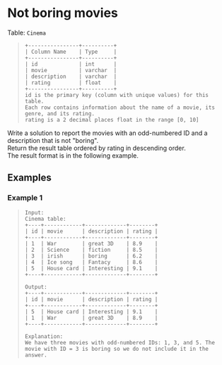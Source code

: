 # Not boring movies

Table: `Cinema`
> ```
> +----------------+----------+
> | Column Name    | Type     |
> +----------------+----------+
> | id             | int      |
> | movie          | varchar  |
> | description    | varchar  |
> | rating         | float    |
> +----------------+----------+
> id is the primary key (column with unique values) for this table.
> Each row contains information about the name of a movie, its genre, and its rating.
> rating is a 2 decimal places float in the range [0, 10]
> ```

Write a solution to report the movies with an odd-numbered ID and a description that is not "boring".  
Return the result table ordered by rating in descending order.  
The result format is in the following example.

## Examples 
### Example 1
> ```
> Input: 
> Cinema table:
> +----+------------+-------------+--------+
> | id | movie      | description | rating |
> +----+------------+-------------+--------+
> | 1  | War        | great 3D    | 8.9    |
> | 2  | Science    | fiction     | 8.5    |
> | 3  | irish      | boring      | 6.2    |
> | 4  | Ice song   | Fantacy     | 8.6    |
> | 5  | House card | Interesting | 9.1    |
> +----+------------+-------------+--------+
> 
> Output: 
> +----+------------+-------------+--------+
> | id | movie      | description | rating |
> +----+------------+-------------+--------+
> | 5  | House card | Interesting | 9.1    |
> | 1  | War        | great 3D    | 8.9    |
> +----+------------+-------------+--------+
> 
> Explanation: 
> We have three movies with odd-numbered IDs: 1, 3, and 5. The movie with ID = 3 is boring so we do not include it in the answer.
> ```